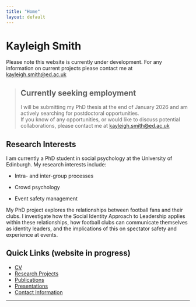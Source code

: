 ```yaml
---
title: "Home"
layout: default
---
```


# Kayleigh Smith

Please note this website is currently under development. For any information on current projects please contact me at <a href="mailto:kayleigh.smith@ed.ac.uk">kayleigh.smith\@ed.ac.uk</a>

> ## Currently seeking employment
>
> I will be submitting my PhD thesis at the end of January 2026 and am actively searching for postdoctoral opportunities.\
> If you know of any opportunities, or would like to discuss potential collaborations, please contact me at <a href="mailto:kayleigh.smith@ed.ac.uk">kayleigh.smith\@ed.ac.uk</a>

## Research Interests

I am currently a PhD student in social psychology at the University of Edinburgh. My research interests include:

- Intra- and inter-group processes

- Crowd psychology

- Event safety management

My PhD project explores the relationships between football fans and their clubs. I investigate how the Social Identity Approach to Leadership applies within these relationships, how football clubs can communicate themselves as identity leaders, and the implications of this on spectator safety and experience at events.

## Quick Links (website in progress)

-   [CV](cv.qmd)
-   [Research Projects](research.qmd)
-   [Publications](Publications.qmd)
-   [Presentations](presentations.qmd)
-   [Contact Information](contact.qmd)

------------------------------------------------------------------------
